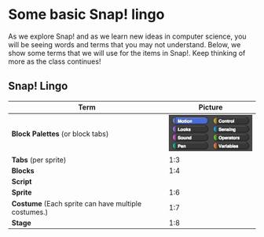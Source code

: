 # Some basic Snap! lingo

As we explore Snap! and as we learn new ideas in computer science, you will be seeing words and terms that you may not understand. Below, we show some terms that we will use for the items in Snap!. Keep thinking of more as the class continues!

## Snap! Lingo
| Term| Picture |
| -- | -- |
| **Block Palettes** (or block tabs)	 | ![](block_palettes.png) |
| **Tabs** (per sprite) | 1:3 |
| **Blocks** | 1:4 |
| **Script** | |
| **Sprite** | 1:6 |
| **Costume** (Each sprite can have multiple costumes.) | 1:7 |
| **Stage** | 1:8 |


